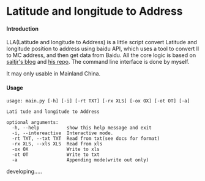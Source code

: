 # Latitude and longitude to Address

#### Introduction
LLA(Latitude and longitude to Address) is a little script convert Latitude and longitude position to address using baidu API, which uses a tool to convert ll to MC address, and then get data from Baidu. All the core logic is based on [saitjr's blog](http://www.saitjr.com/uncategorized/baidu-location-picker-interface.html) and [his repo](https://github.com/saitjr/STConvertLL2MC). The command line interface is done by myself.

It may only usable in Mainland China.

#### Usage
```
usage: main.py [-h] [-i] [-rt TXT] [-rx XLS] [-ox OX] [-ot OT] [-a]

Lati tude and longitude to Address

optional arguments:
  -h, --help          show this help message and exit
  -i, --intereactive  Interactive mode.
  -rt TXT, --txt TXT  Read from txt(see docs for format)
  -rx XLS, --xls XLS  Read from xls
  -ox OX              Write to xls
  -ot OT              Write to txt
  -a                  Appending mode(write out only)

```
developing.....
